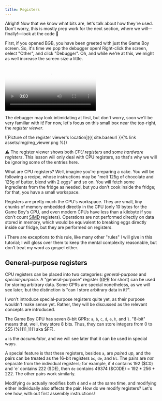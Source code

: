 ```yaml
---
title: Registers
---
```


Alright!
Now that we know what bits are, let's talk about how they're used.
Don't worry, this is mostly prep work for the next section, where we will—finally!—look at the code 👀

First, if you opened BGB, you have been greeted with just the Game Boy screen.
So, it's time we pop the debugger open!
Right-click the screen, select "Other", and click "Debugger".
Oh, and while we're at this, we might as well increase the screen size a little.

<video controls poster="{{ site.baseurl }}{% link assets/vid/debugger.poster.jpg %}">
	<source src="{{ site.baseurl }}{% link assets/vid/debugger.webm %}" type="video/webm">
	<source src="{{ site.baseurl }}{% link assets/vid/debugger.mp4 %}" type="video/mp4">

	<img src="{{ site.baseurl }}{% link assets/vid/debugger.gif %}" alt="Video demonstration in BGB">
</video>

The debugger may look intimidating at first, but don't worry, soon we'll be very familiar with it!
For now, let's focus on this small box near the top-right, the *register viewer*.

![Picture of the register viewer's location]({{ site.baseurl }}{% link assets/img/reg_viewer.png %})

⚠️ The register viewer shows both *CPU registers* and some *hardware registers*.
This lesson will only deal with CPU registers, so that's why we will be ignoring some of the entries here.

What are CPU registers?
Well, imagine you're preparing a cake.
You will be following a recipe, whose instructions may be "melt 125g of chocolate and 125g of butter, blend with 2 eggs" and so on.
You will fetch some ingredients from the fridge as needed, but you don't cook inside the fridge; for that, you have a small workspace.

Registers are pretty much the CPU's workspace.
They are small, tiny chunks of memory embedded directly in the CPU (only 10 bytes for the Game Boy's CPU, and even modern CPUs have less than a kilobyte if you don't count <a href="https://en.wikipedia.org/wiki/SIMD"><abbr title="Single Instruction, Multiple Data">SIMD</abbr></a> registers).
Operations are not performed directly on data stored in memory, which would be equivalent to breaking eggs directly inside our fridge, but they are performed on registers.

ℹ️ There are exceptions to this rule, like many other "rules" I will give in this tutorial; I will gloss over them to keep the mental complexity reasonable, but don't treat my word as gospel either.

## General-purpose registers

CPU registers can be placed into two categories: *general-purpose* and *special-purpose*.
A "general-purpose" register (<abbr title="General-Purpose Register">GPR</abbr> for short) can be used for storing arbitrary data.
Some GPRs are special nonetheless, as we will see later; but the distinction is "can I store arbitrary data in it?".

I won't introduce special-purpose registers quite yet, as their purpose wouldn't make sense yet.
Rather, they will be discussed as the relevant concepts are introduced.

The Game Boy CPU has seven 8-bit GPRs: `a`, `b`, `c`, `d`, `e`, `h`, and `l`.
"8-bit" means that, well, they store 8 bits.
Thus, they can store integers from 0 to 255 (%1111_1111 aka $FF).

`a` is the *accumulator*, and we will see later that it can be used in special ways.

A special feature is that these registers, besides `a`, are *paired up*, and the pairs can be treated as the 16-bit registers `bc`, `de`, and `hl`.
The pairs are *not* separate from the individual registers; for example, if `d` contains 192 ($C0) and `e` contains 222 ($DE), then `de` contains 49374 ($C0DE) = 192 * 256 + 222.
The other pairs work similarly.

Modifying `de` actually modifies both `d` and `e` at the same time, and modifying either individually also affects the pair.
How do we modify registers?
Let's see how, with out first assembly instructions!
